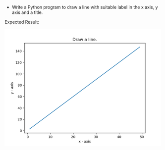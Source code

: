 * Write a Python program to draw a line with suitable label in the x axis, y axis and a title.

Expected Result:

![line chart](plotHW1.png)